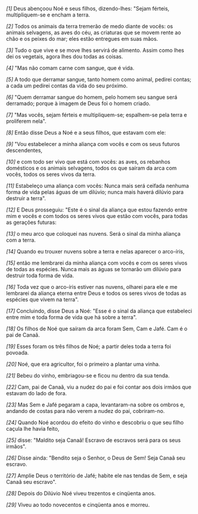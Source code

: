 *[1]* Deus abençoou Noé e seus filhos, dizendo-lhes: "Sejam férteis, multipliquem-se e encham a terra.

*[2]* Todos os animais da terra tremerão de medo diante de vocês: os animais selvagens, as aves do céu, as criaturas que se movem rente ao chão e os peixes do mar; eles estão entregues em suas mãos.

*[3]* Tudo o que vive e se move lhes servirá de alimento. Assim como lhes dei os vegetais, agora lhes dou todas as coisas.

*[4]* "Mas não comam carne com sangue, que é vida.

*[5]* A todo que derramar sangue, tanto homem como animal, pedirei contas; a cada um pedirei contas da vida do seu próximo.

*[6]* "Quem derramar sangue do homem, pelo homem seu sangue será derramado; porque à imagem de Deus foi o homem criado.

*[7]* "Mas vocês, sejam férteis e multipliquem-se; espalhem-se pela terra e proliferem nela".

*[8]* Então disse Deus a Noé e a seus filhos, que estavam com ele:

*[9]* "Vou estabelecer a minha aliança com vocês e com os seus futuros descendentes,

*[10]* e com todo ser vivo que está com vocês: as aves, os rebanhos domésticos e os animais selvagens, todos os que saíram da arca com vocês, todos os seres vivos da terra.

*[11]* Estabeleço uma aliança com vocês: Nunca mais será ceifada nenhuma forma de vida pelas águas de um dilúvio; nunca mais haverá dilúvio para destruir a terra".

*[12]* E Deus prosseguiu: "Este é o sinal da aliança que estou fazendo entre mim e vocês e com todos os seres vivos que estão com vocês, para todas as gerações futuras:

*[13]* o meu arco que coloquei nas nuvens. Será o sinal da minha aliança com a terra.

*[14]* Quando eu trouxer nuvens sobre a terra e nelas aparecer o arco-íris,

*[15]* então me lembrarei da minha aliança com vocês e com os seres vivos de todas as espécies. Nunca mais as águas se tornarão um dilúvio para destruir toda forma de vida.

*[16]* Toda vez que o arco-íris estiver nas nuvens, olharei para ele e me lembrarei da aliança eterna entre Deus e todos os seres vivos de todas as espécies que vivem na terra".

*[17]* Concluindo, disse Deus a Noé: "Esse é o sinal da aliança que estabeleci entre mim e toda forma de vida que há sobre a terra".

*[18]* Os filhos de Noé que saíram da arca foram Sem, Cam e Jafé. Cam é o pai de Canaã.

*[19]* Esses foram os três filhos de Noé; a partir deles toda a terra foi povoada.

*[20]* Noé, que era agricultor, foi o primeiro a plantar uma vinha.

*[21]* Bebeu do vinho, embriagou-se e ficou nu dentro da sua tenda.

*[22]* Cam, pai de Canaã, viu a nudez do pai e foi contar aos dois irmãos que estavam do lado de fora.

*[23]* Mas Sem e Jafé pegaram a capa, levantaram-na sobre os ombros e, andando de costas para não verem a nudez do pai, cobriram-no.

*[24]* Quando Noé acordou do efeito do vinho e descobriu o que seu filho caçula lhe havia feito,

*[25]* disse: "Maldito seja Canaã! Escravo de escravos será para os seus irmãos".

*[26]* Disse ainda: "Bendito seja o Senhor, o Deus de Sem! Seja Canaã seu escravo.

*[27]* Amplie Deus o território de Jafé; habite ele nas tendas de Sem, e seja Canaã seu escravo".

*[28]* Depois do Dilúvio Noé viveu trezentos e cinqüenta anos.

*[29]* Viveu ao todo novecentos e cinqüenta anos e morreu.

